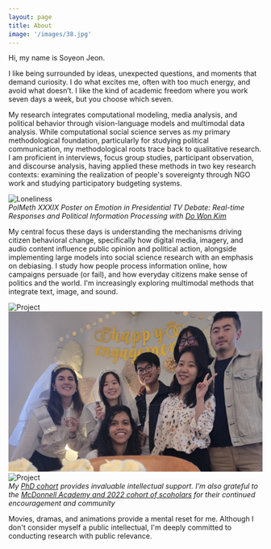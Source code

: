 ```yaml
---
layout: page
title: About
image: '/images/38.jpg'
---
```


Hi, my name is Soyeon Jeon.  

I like being surrounded by ideas, unexpected questions, and moments that demand curiosity. I do what excites me, often with too much energy, and avoid what doesn’t. I like the kind of academic freedom where you work seven days a week, but you choose which seven. 

My research integrates computational modeling, media analysis, and political behavior through vision-language models and multimodal data analysis. While computational social science serves as my primary methodological foundation, particularly for studying political communication, my methodological roots trace back to qualitative research. I am proficient in interviews, focus group studies, participant observation, and discourse analysis, having applied these methods in two key research contexts: examining the realization of people's sovereignty through NGO work and studying participatory budgeting systems. 

![Loneliness]({{site.baseurl}}/images/39.jpg)  
*PolMeth XXXIX Poster on Emotion in Presidential TV Debate: Real-time Responses and Political Information Processing with [Do Won Kim](https://do-won.github.io/)*

My central focus these days is understanding the mechanisms driving citizen behavioral change, specifically how digital media, imagery, and audio content influence public opinion and political action, alongside implementing large models into social science research with an emphasis on debiasing. I study how people process information online, how campaigns persuade (or fail), and how everyday citizens make sense of politics and the world. I'm increasingly exploring multimodal methods that integrate text, image, and sound.

<div class="gallery-box">
  <div class="gallery">
    <img src="/images/project-9.jpg" alt="Project">
    <img src="/images/project-10.jpg" alt="Project">
    <img src="/images/project-11.jpg" alt="Project">
  </div>
  <em>My <a href="https://polisci.wustl.edu/people?cat=444&letter=All" target="_blank">PhD cohort</a> provides invaluable intellectual support. I’m also grateful to the <a href="https://mcdonnell.wustl.edu/community/scholars/" target="_blank">McDonnell Academy and 2022 cohort of scoholars</a> for their continued encouragement and community</em>
<!--   <em>Gallery / <a href="https://unsplash.com/" target="_blank">Unsplash</a></em> -->
</div>


Movies, dramas, and animations provide a mental reset for me. Although I don't consider myself a public intellectual, I'm deeply committed to conducting research with public relevance.

